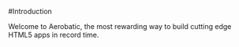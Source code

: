 
#Introduction

Welcome to Aerobatic, the most rewarding way to build cutting edge HTML5 apps in record time.
